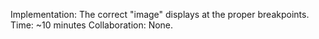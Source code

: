Implementation: The correct "image" displays at the proper breakpoints. 
Time: ~10 minutes
Collaboration: None.
